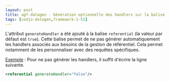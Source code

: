 ```yaml
---
layout: post
title: agf-datagen - Génération optionnelle des handlers sur la balise referential
tags: [codjo-datagen,framework-1-51]
---
```

L'attribut ```generateHandler``` a été ajouté à la balise ```referential``` (la valeur par défaut est ```true```). Cette balise permet de ne pas générer automatiquement les handlers associés aux besoins de la gestion de référentiel. Cela permet notamment de les personnaliser avec des requêtes spécifiques.

<u>Exemple</u> : Pour ne pas générer les handlers, il suffit d'écrire la ligne suivante.
```xml
<referential generateHandler="false"/>
```
